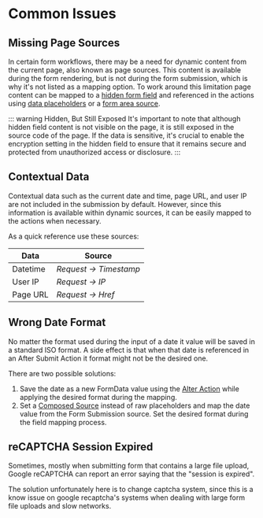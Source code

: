 # Common Issues

## Missing Page Sources

In certain form workflows, there may be a need for dynamic content from the current page, also known as page sources. This content is available during the form rendering, but is not during the form submission, which is why it's not listed as a mapping option. To work around this limitation page content can be mapped to a [hidden form field](./elements#hidden) and referenced in the actions using [data placeholders](./form-area#data-placeholders) or a [form area source](./form-area#form-source).

::: warning Hidden, But Still Exposed
It's important to note that although hidden field content is not visible on the page, it is still exposed in the source code of the page. If the data is sensitive, it's crucial to enable the encryption setting in the hidden field to ensure that it remains secure and protected from unauthorized access or disclosure.
:::

## Contextual Data

Contextual data such as the current date and time, page URL, and user IP are not included in the submission by default. However, since this information is available within dynamic sources, it can be easily mapped to the actions when necessary.

As a quick reference use these sources:

| Data | Source |
| --- | --- |
| Datetime | *Request -> Timestamp* |
| User IP | *Request -> IP* |
| Page URL | *Request -> Href* |

## Wrong Date Format

No matter the format used during the input of a date it value will be saved in a standard ISO format. A side effect is that when that date is referenced in an After Submit Action it format might not be the desired one.

There are two possible solutions:

1. Save the date as a new FormData value using the [Alter Action](./actions/alter) while applying the desired format during the mapping.
2. Set a [Composed Source](../../addons/dynamic/composed-sources) instead of raw placeholders and map the date value from the Form Submission source. Set the desired format during the field mapping process.

## reCAPTCHA Session Expired

Sometimes, mostly when submitting form that contains a large file upload, Google reCAPTCHA can report an error saying that the "session is expired".

The solution unfortunately here is to change captcha system, since this is a know issue on google recaptcha's systems when dealing with large form file uploads and slow networks.
